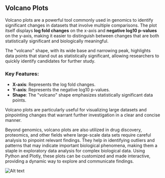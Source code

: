 ## Volcano Plots

Volcano plots are a powerful tool commonly used in genomics to identify significant changes in datasets that involve multiple comparisons. The plot itself displays **log fold changes** on the x-axis and **negative log10 p-values** on the y-axis, making it easier to distinguish between changes that are both statistically significant and biologically meaningful.

The "volcano" shape, with its wide base and narrowing peak, highlights data points that stand out as statistically significant, allowing researchers to quickly identify candidates for further study.

### Key Features:
- **X-axis**: Represents the log fold changes.
- **Y-axis**: Represents the negative log10 p-values.
- **Shape**: The "volcano" shape emphasizes statistically significant data points.

Volcano plots are particularly useful for visualizing large datasets and pinpointing changes that warrant further investigation in a clear and concise manner.

Beyond genomics, volcano plots are also utilized in drug discovery, proteomics, and other fields where large-scale data sets require careful analysis to pinpoint relevant findings. They help in identifying outliers and patterns that may indicate important biological phenomena, making them a staple in exploratory data analysis for complex biological data. Using Python and Plotly, these plots can be customized and made interactive, providing a dynamic way to explore and communicate findings.


![Alt text](<img width="989" alt="image" src="https://github.com/user-attachments/assets/b95b25eb-2011-4af0-8078-6b7bca4a7f3c">
)
